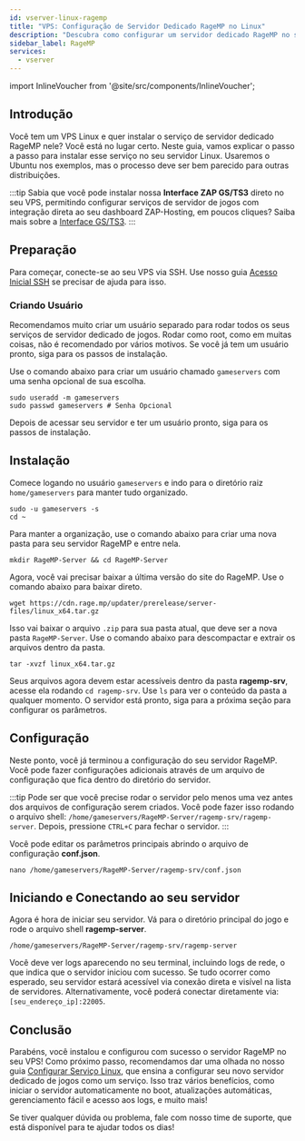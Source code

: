 ```yaml
---
id: vserver-linux-ragemp
title: "VPS: Configuração de Servidor Dedicado RageMP no Linux"
description: "Descubra como configurar um servidor dedicado RageMP no seu VPS Linux para uma jogatina multiplayer sem travas → Saiba mais agora"
sidebar_label: RageMP
services:
  - vserver
---
```


import InlineVoucher from '@site/src/components/InlineVoucher';

## Introdução
Você tem um VPS Linux e quer instalar o serviço de servidor dedicado RageMP nele? Você está no lugar certo. Neste guia, vamos explicar o passo a passo para instalar esse serviço no seu servidor Linux. Usaremos o Ubuntu nos exemplos, mas o processo deve ser bem parecido para outras distribuições.

:::tip
Sabia que você pode instalar nossa **Interface ZAP GS/TS3** direto no seu VPS, permitindo configurar serviços de servidor de jogos com integração direta ao seu dashboard ZAP-Hosting, em poucos cliques? Saiba mais sobre a [Interface GS/TS3](vserver-linux-gs-interface.md).
:::

<InlineVoucher />

## Preparação

Para começar, conecte-se ao seu VPS via SSH. Use nosso guia [Acesso Inicial SSH](vserver-linux-ssh.md) se precisar de ajuda para isso.

### Criando Usuário

Recomendamos muito criar um usuário separado para rodar todos os seus serviços de servidor dedicado de jogos. Rodar como root, como em muitas coisas, não é recomendado por vários motivos. Se você já tem um usuário pronto, siga para os passos de instalação.

Use o comando abaixo para criar um usuário chamado `gameservers` com uma senha opcional de sua escolha.

```
sudo useradd -m gameservers
sudo passwd gameservers # Senha Opcional
```

Depois de acessar seu servidor e ter um usuário pronto, siga para os passos de instalação.

## Instalação

Comece logando no usuário `gameservers` e indo para o diretório raiz `home/gameservers` para manter tudo organizado.
```
sudo -u gameservers -s
cd ~
```

Para manter a organização, use o comando abaixo para criar uma nova pasta para seu servidor RageMP e entre nela.
```
mkdir RageMP-Server && cd RageMP-Server
```

Agora, você vai precisar baixar a última versão do site do RageMP. Use o comando abaixo para baixar direto.
```
wget https://cdn.rage.mp/updater/prerelease/server-files/linux_x64.tar.gz
```

Isso vai baixar o arquivo `.zip` para sua pasta atual, que deve ser a nova pasta `RageMP-Server`. Use o comando abaixo para descompactar e extrair os arquivos dentro da pasta.
```
tar -xvzf linux_x64.tar.gz
```

Seus arquivos agora devem estar acessíveis dentro da pasta **ragemp-srv**, acesse ela rodando `cd ragemp-srv`. Use `ls` para ver o conteúdo da pasta a qualquer momento. O servidor está pronto, siga para a próxima seção para configurar os parâmetros.

## Configuração

Neste ponto, você já terminou a configuração do seu servidor RageMP. Você pode fazer configurações adicionais através de um arquivo de configuração que fica dentro do diretório do servidor.

:::tip
Pode ser que você precise rodar o servidor pelo menos uma vez antes dos arquivos de configuração serem criados. Você pode fazer isso rodando o arquivo shell: `/home/gameservers/RageMP-Server/ragemp-srv/ragemp-server`. Depois, pressione `CTRL+C` para fechar o servidor.
:::

Você pode editar os parâmetros principais abrindo o arquivo de configuração **conf.json**.
```
nano /home/gameservers/RageMP-Server/ragemp-srv/conf.json
```

## Iniciando e Conectando ao seu servidor

Agora é hora de iniciar seu servidor. Vá para o diretório principal do jogo e rode o arquivo shell **ragemp-server**.
```
/home/gameservers/RageMP-Server/ragemp-srv/ragemp-server
```

Você deve ver logs aparecendo no seu terminal, incluindo logs de rede, o que indica que o servidor iniciou com sucesso. Se tudo ocorrer como esperado, seu servidor estará acessível via conexão direta e visível na lista de servidores. Alternativamente, você poderá conectar diretamente via: `[seu_endereço_ip]:22005`.

## Conclusão

Parabéns, você instalou e configurou com sucesso o servidor RageMP no seu VPS! Como próximo passo, recomendamos dar uma olhada no nosso guia [Configurar Serviço Linux](vserver-linux-create-gameservice.md), que ensina a configurar seu novo servidor dedicado de jogos como um serviço. Isso traz vários benefícios, como iniciar o servidor automaticamente no boot, atualizações automáticas, gerenciamento fácil e acesso aos logs, e muito mais!

Se tiver qualquer dúvida ou problema, fale com nosso time de suporte, que está disponível para te ajudar todos os dias!

<InlineVoucher />